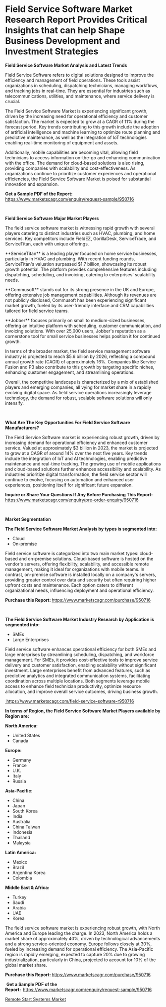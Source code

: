 <p><h1>Field Service Software Market Research Report Provides Critical Insights that can help Shape Business Development and Investment Strategies</h1></p><p><strong>Field Service Software Market Analysis and Latest Trends</strong></p>
<p><p>Field Service Software refers to digital solutions designed to improve the efficiency and management of field operations. These tools assist organizations in scheduling, dispatching technicians, managing workflows, and tracking jobs in real-time. They are essential for industries such as telecommunications, utilities, and maintenance, where service delivery is crucial.</p><p>The Field Service Software Market is experiencing significant growth, driven by the increasing need for operational efficiency and customer satisfaction. The market is expected to grow at a CAGR of 11% during the forecast period. Key trends contributing to this growth include the adoption of artificial intelligence and machine learning to optimize route planning and predictive maintenance, as well as the integration of IoT technologies enabling real-time monitoring of equipment and assets. </p><p>Additionally, mobile capabilities are becoming vital, allowing field technicians to access information on-the-go and enhancing communication with the office. The demand for cloud-based solutions is also rising, providing companies with scalability and cost-effectiveness. As organizations continue to prioritize customer experiences and operational efficiencies, the Field Service Software Market is poised for substantial innovation and expansion.</p></p>
<p><strong>Get a Sample PDF of the Report:&nbsp;</strong> <a href="https://www.marketscagr.com/enquiry/request-sample/950716?utm_campaign=2795&utm_medium=2&utm_source=Github&utm_content=ia&utm_term=06032025&utm_id=field-service-software">https://www.marketscagr.com/enquiry/request-sample/950716</a></p>
<p>&nbsp;</p>
<p><strong>Field Service Software Major Market Players</strong></p>
<p><p>The field service software market is witnessing rapid growth with several players catering to distinct industries such as HVAC, plumbing, and home services. Key competitors include FieldEZ, GorillaDesk, ServiceTrade, and ServiceTitan, each with unique offerings.</p><p>**ServiceTitan** is a leading player focused on home service businesses, particularly in HVAC and plumbing. With recent funding rounds, ServiceTitan's valuation surpassed $1.7 billion, showcasing its robust growth potential. The platform provides comprehensive features including dispatching, scheduling, and invoicing, catering to enterprises' scalability needs.</p><p>**Commusoft** stands out for its strong presence in the UK and Europe, offering extensive job management capabilities. Although its revenues are not publicly disclosed, Commusoft has been experiencing significant market growth, fueled by its user-friendly interface and CRM capabilities tailored for field service teams. </p><p>**Jobber** focuses primarily on small to medium-sized businesses, offering an intuitive platform with scheduling, customer communication, and invoicing solutions. With over 25,000 users, Jobber's reputation as a cornerstone tool for small service businesses helps position it for continued growth.</p><p>In terms of the broader market, the field service management software industry is projected to reach $5.6 billion by 2026, reflecting a compound annual growth rate (CAGR) of approximately 16%. Companies like Service Fusion and P3 also contribute to this growth by targeting specific niches, enhancing customer engagement, and streamlining operations.</p><p>Overall, the competitive landscape is characterized by a mix of established players and emerging companies, all vying for market share in a rapidly evolving digital space. As field service operations increasingly leverage technology, the demand for robust, scalable software solutions will only intensify.</p></p>
<p>&nbsp;</p>
<p><strong>What Are The Key Opportunities For Field Service Software Manufacturers?</strong></p>
<p><p>The Field Service Software market is experiencing robust growth, driven by increasing demand for operational efficiency and enhanced customer service. Valued at approximately $3 billion in 2023, the market is projected to grow at a CAGR of around 14% over the next five years. Key trends include the integration of IoT and AI technologies, enabling predictive maintenance and real-time tracking. The growing use of mobile applications and cloud-based solutions further enhances accessibility and scalability. As industries prioritize digital transformation, the field service sector will continue to evolve, focusing on automation and enhanced user experiences, positioning itself for significant future expansion.</p></p>
<p><strong>Inquire or Share Your Questions If Any Before Purchasing This Report:</strong> <a href="https://www.marketscagr.com/enquiry/pre-order-enquiry/950716?utm_campaign=2795&utm_medium=2&utm_source=Github&utm_content=ia&utm_term=06032025&utm_id=field-service-software">https://www.marketscagr.com/enquiry/pre-order-enquiry/950716</a></p>
<p>&nbsp;</p>
<p><strong>Market Segmentation</strong></p>
<p><strong>The Field Service Software Market Analysis by types is segmented into:</strong></p>
<p><ul><li>Cloud</li><li>On-premise</li></ul></p>
<p><p>Field service software is categorized into two main market types: cloud-based and on-premise solutions. Cloud-based software is hosted on the vendor's servers, offering flexibility, scalability, and accessible remote management, making it ideal for organizations with mobile teams. In contrast, on-premise software is installed locally on a company's servers, providing greater control over data and security but often requiring higher upfront costs and maintenance. Each option caters to different organizational needs, influencing deployment and operational efficiency.</p></p>
<p><strong>Purchase this Report:&nbsp;</strong><a href="https://www.marketscagr.com/purchase/950716?utm_campaign=2795&utm_medium=2&utm_source=Github&utm_content=ia&utm_term=06032025&utm_id=field-service-software">https://www.marketscagr.com/purchase/950716</a></p>
<p>&nbsp;</p>
<p><strong>The Field Service Software Market Industry Research by Application is segmented into:</strong></p>
<p><ul><li>SMEs</li><li>Large Enterprises</li></ul></p>
<p><p>Field service software enhances operational efficiency for both SMEs and large enterprises by streamlining scheduling, dispatching, and workforce management. For SMEs, it provides cost-effective tools to improve service delivery and customer satisfaction, enabling scalability without significant investment. Large enterprises benefit from advanced features, such as predictive analytics and integrated communication systems, facilitating coordination across multiple locations. Both segments leverage mobile access to enhance field technician productivity, optimize resource allocation, and improve overall service outcomes, driving business growth.</p></p>
<p><a href="https://www.marketscagr.com/field-service-software-r950716?utm_campaign=2795&utm_medium=2&utm_source=Github&utm_content=ia&utm_term=06032025&utm_id=field-service-software">&nbsp;https://www.marketscagr.com/field-service-software-r950716</a></p>
<p><strong>In terms of Region, the Field Service Software Market Players available by Region are:</strong></p>
<p>
    <p> <strong> North America: </strong>
        <ul>
            <li>United States</li>
            <li>Canada</li>
        </ul>
        </p> 
    <p> <strong> Europe: </strong>
        <ul>
            <li>Germany</li>
            <li>France</li>
            <li>U.K.</li>
            <li>Italy</li>
            <li>Russia</li>
        </ul>
        </p> 
    <p> <strong> Asia-Pacific: </strong>
        <ul>
            <li>China</li>
            <li>Japan</li>
            <li>South Korea</li>
            <li>India</li>
            <li>Australia</li>
            <li>China Taiwan</li>
            <li>Indonesia</li>
            <li>Thailand</li>
            <li>Malaysia</li>
        </ul>
        </p> 
    <p> <strong> Latin America: </strong>
        <ul>
            <li>Mexico</li>
            <li>Brazil</li>
            <li>Argentina Korea</li>
            <li>Colombia</li>
        </ul>
        </p> 
    <p> <strong> Middle East & Africa: </strong>
        <ul>
            <li>Turkey</li>
            <li>Saudi</li>
            <li>Arabia</li>
            <li>UAE</li>
            <li>Korea</li>
        </ul>
    </p>
    </p>
<p><p>The field service software market is experiencing robust growth, with North America and Europe leading the charge. In 2023, North America holds a market share of approximately 40%, driven by technological advancements and a strong service-oriented economy. Europe follows closely at 30%, fueled by increasing demand for operational efficiency. The Asia-Pacific region is rapidly emerging, expected to capture 20% due to growing industrialization, particularly in China, projected to account for 10% of the global market share.</p></p>
<p><strong>Purchase this Report: </strong><a href="https://www.marketscagr.com/purchase/950716?utm_campaign=2795&utm_medium=2&utm_source=Github&utm_content=ia&utm_term=06032025&utm_id=field-service-software">https://www.marketscagr.com/purchase/950716</a></p>
<p>&nbsp;<strong>Get a Sample PDF of the Report:&nbsp;&nbsp;</strong><a href="https://www.marketscagr.com/enquiry/request-sample/950716?utm_campaign=2795&utm_medium=2&utm_source=Github&utm_content=ia&utm_term=06032025&utm_id=field-service-software">https://www.marketscagr.com/enquiry/request-sample/950716</a></p>
<p><strong></strong></p>
<p><p><a href="https://github.com/rushanday/Market-Research-Report-List-1/blob/main/remote-start-systems-market.md?utm_campaign=2795&utm_medium=2&utm_source=Github&utm_content=ia&utm_term=06032025&utm_id=field-service-software">Remote Start Systems Market</a></p></p>